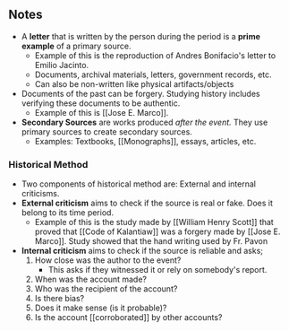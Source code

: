 
## Notes
- A __letter__ that is written by the person during the period is a **prime example** of a primary source.
	- Example of this is the reproduction of Andres Bonifacio's letter to Emilio Jacinto.
	- Documents, archival materials, letters, government records, etc.
	- Can also be non-written like physical artifacts/objects
- Documents of the past can be forgery. Studying history includes verifying these documents to be authentic.
	- Example of this is [[Jose E. Marco]].
- **Secondary Sources** are works produced *after the event.* They use primary sources to create secondary sources.
	- Examples: Textbooks, [[Monographs]], essays, articles, etc.

### Historical Method
- Two components of historical method are: External and internal criticisms.
- **External criticism** aims to check if the source is real or fake. Does it belong to its time period. 
	- Example of this is the study made by [[William Henry Scott]] that proved that [[Code of Kalantiaw]] was a forgery made by [[Jose E. Marco]]. Study showed that the hand writing used by Fr. Pavon
- **Internal criticism** aims to check if the source is reliable and asks;
	1. How close was the author to the event?
	   - This asks if they witnessed it or rely on somebody's report.
	2. When was the account made?
	3. Who was the recipient of the account?
	4. Is there bias?
	5. Does it make sense (is it probable)?
	6. Is the account [[corroborated]] by other accounts?

